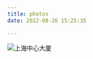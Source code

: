 ```yaml
---
title: photos
date: 2022-08-26 15:25:35

---
```

![上海中心大厦](D:\lcwxsblog\source\_posts\images\上海中心大厦.png "上海中心大厦")
